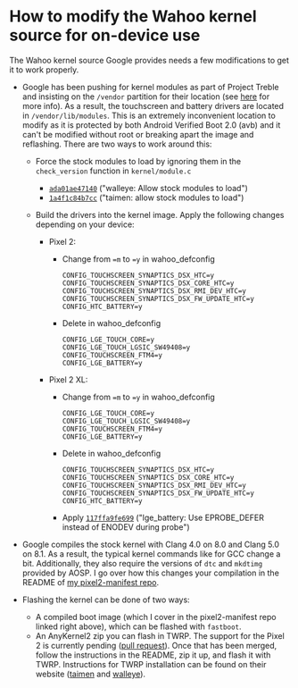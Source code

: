 # How to modify the Wahoo kernel source for on-device use

The Wahoo kernel source Google provides needs a few modifications to get it to work properly.

* Google has been pushing for kernel modules as part of Project Treble and insisting on the `/vendor` partition for their location (see [here](https://source.android.com/devices/architecture/kernel/modular-kernels) for more info). As a result, the touchscreen and battery drivers are located in `/vendor/lib/modules`. This is an extremely inconvenient location to modify as it is protected by both Android Verified Boot 2.0 (avb) and it can't be modified without root or breaking apart the image and reflashing. There are two ways to work around this:

  * Force the stock modules to load by ignoring them in the `check_version` function in `kernel/module.c`
    * [`ada01ae47140`](https://github.com/nathanchance/wahoo/commit/ada01ae4714044a9986b56dad0babcd6d5d8a3b8) ("walleye: Allow stock modules to load")
    * [`1a4f1c84b7cc`](https://github.com/nathanchance/wahoo/commit/1a4f1c84b7cca5559ab49b2be62be9b95e2c2408) ("taimen: allow stock modules to load")

  * Build the drivers into the kernel image. Apply the following changes depending on your device:

    * Pixel 2:

        * Change from `=m` to `=y` in wahoo_defconfig

          ```
          CONFIG_TOUCHSCREEN_SYNAPTICS_DSX_HTC=y
          CONFIG_TOUCHSCREEN_SYNAPTICS_DSX_CORE_HTC=y
          CONFIG_TOUCHSCREEN_SYNAPTICS_DSX_RMI_DEV_HTC=y
          CONFIG_TOUCHSCREEN_SYNAPTICS_DSX_FW_UPDATE_HTC=y
          CONFIG_HTC_BATTERY=y
          ```

        * Delete in wahoo_defconfig

          ```
          CONFIG_LGE_TOUCH_CORE=y
          CONFIG_LGE_TOUCH_LGSIC_SW49408=y
          CONFIG_TOUCHSCREEN_FTM4=y
          CONFIG_LGE_BATTERY=y
          ```


    * Pixel 2 XL:

        * Change from `=m` to `=y` in wahoo_defconfig

          ```
          CONFIG_LGE_TOUCH_CORE=y
          CONFIG_LGE_TOUCH_LGSIC_SW49408=y
          CONFIG_TOUCHSCREEN_FTM4=y
          CONFIG_LGE_BATTERY=y
          ```

        * Delete in wahoo_defconfig

          ```
          CONFIG_TOUCHSCREEN_SYNAPTICS_DSX_HTC=y
          CONFIG_TOUCHSCREEN_SYNAPTICS_DSX_CORE_HTC=y
          CONFIG_TOUCHSCREEN_SYNAPTICS_DSX_RMI_DEV_HTC=y
          CONFIG_TOUCHSCREEN_SYNAPTICS_DSX_FW_UPDATE_HTC=y
          CONFIG_HTC_BATTERY=y
          ```

       * Apply [`117ffa9fe699`](https://github.com/nathanchance/wahoo/commit/117ffa9fe6994b82604c71f93332537e362f3cb7) ("lge_battery: Use EPROBE_DEFER instead of ENODEV during probe")


* Google compiles the stock kernel with Clang 4.0 on 8.0 and Clang 5.0 on 8.1. As a result, the typical kernel commands like for GCC change a bit. Additionally, they also require the versions of `dtc` and `mkdtimg` provided by AOSP. I go over how this changes your compilation in the README of [my pixel2-manifest repo](https://github.com/nathanchance/pixel2-manifest).

* Flashing the kernel can be done of two ways:

  * A compiled boot image (which I cover in the pixel2-manifest repo linked right above), which can be flashed with `fastboot`.
  * An AnyKernel2 zip you can flash in TWRP. The support for the Pixel 2 is currently pending ([pull request](https://github.com/osm0sis/AnyKernel2/pull/12)). Once that has been merged, follow the instructions in the README, zip it up, and flash it with TWRP. Instructions for TWRP installation can be found on their website ([taimen](https://twrp.me/google/googlepixel2xl.html) and [walleye](https://twrp.me/google/googlepixel2.html)).
